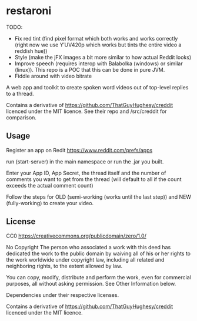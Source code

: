 # restaroni

TODO:
 - Fix red tint (find pixel format which both works and works correctly (right now we use Y′UV420p which works but tints the entire video a reddish hue))
 - Style (make the jFX images a bit more similar to how actual Reddit looks)
 - Improve speech (requires interop with Balabolka (windows) or similar (linux)). This repo is a POC that this can be done in pure JVM.
 - Fiddle around with video bitrate

A web app and toolkit to create spoken word videos out of top-level replies to a thread.

Contains a derivative of https://github.com/ThatGuyHughesy/creddit licenced under the MIT licence. See their repo and /src/creddit for comparison.

## Usage

Register an app on Redit
https://www.reddit.com/prefs/apps

run (start-server) in the main namespace or run the .jar you built.

Enter your App ID, App Secret, the thread itself and the number of comments you want to get from the thread (will default to all if the count exceeds the actual comment count)

Follow the steps for OLD (semi-working (works until the last step)) and NEW (fully-working) to create your video.

## License

CC0
https://creativecommons.org/publicdomain/zero/1.0/

No Copyright
The person who associated a work with this deed has dedicated the work to the public domain by waiving all of his or her rights to the work worldwide under copyright law, including all related and neighboring rights, to the extent allowed by law.

You can copy, modify, distribute and perform the work, even for commercial purposes, all without asking permission. See Other Information below.

Dependencies under their respective licenses.

Contains a derivative of https://github.com/ThatGuyHughesy/creddit licenced under the MIT licence.